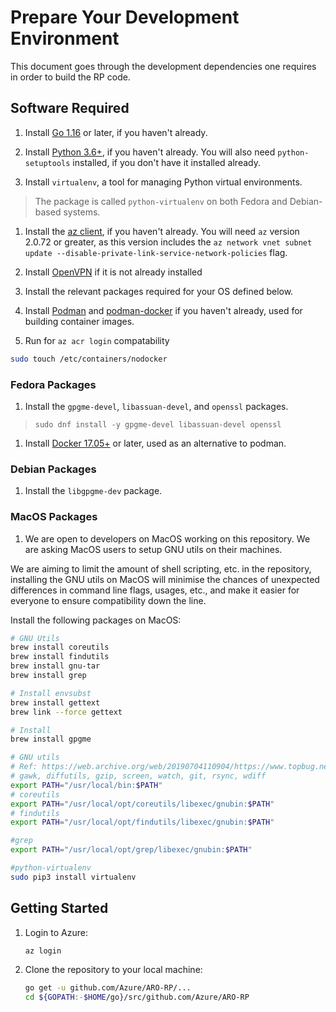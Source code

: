 # Prepare Your Development Environment

This document goes through the development dependencies one requires in order to build the RP code.

## Software Required
1. Install [Go 1.16](https://golang.org/dl) or later, if you haven't already.

1. Install [Python 3.6+](https://www.python.org/downloads), if you haven't already.  You will also need `python-setuptools` installed, if you don't have it installed already.

1. Install `virtualenv`, a tool for managing Python virtual environments.
> The package is called `python-virtualenv` on both Fedora and Debian-based systems.

1. Install the [az client](https://docs.microsoft.com/en-us/cli/azure/install-azure-cli), if you haven't already. You will need `az` version 2.0.72 or greater, as this version includes the `az network vnet subnet update --disable-private-link-service-network-policies` flag.

1. Install [OpenVPN](https://openvpn.net/community-downloads) if it is not already installed

1. Install the relevant packages required for your OS defined below.

1. Install [Podman](https://podman.io/getting-started/installation) and [podman-docker](https://developers.redhat.com/blog/2019/02/21/podman-and-buildah-for-docker-users#) if you haven't already, used for building container images.

1. Run for `az acr login` compatability
```bash
sudo touch /etc/containers/nodocker
```

### Fedora Packages
1. Install the `gpgme-devel`, `libassuan-devel`, and `openssl` packages.
> `sudo dnf install -y gpgme-devel libassuan-devel openssl`

1. Install [Docker 17.05+](https://docs.docker.com/engine/install/fedora/) or later, used as an alternative to podman.

### Debian Packages
1. Install the `libgpgme-dev` package.

### MacOS Packages
1. We are open to developers on MacOS working on this repository.  We are asking MacOS users to setup GNU utils on their machines.

We are aiming to limit the amount of shell scripting, etc. in the repository, installing the GNU utils on MacOS will minimise the chances of unexpected differences in command line flags, usages, etc., and make it easier for everyone to ensure compatibility down the line.

Install the following packages on MacOS:
```bash
# GNU Utils
brew install coreutils
brew install findutils
brew install gnu-tar
brew install grep

# Install envsubst
brew install gettext
brew link --force gettext

# Install
brew install gpgme

# GNU utils
# Ref: https://web.archive.org/web/20190704110904/https://www.topbug.net/blog/2013/04/14/install-and-use-gnu-command-line-tools-in-mac-os-x
# gawk, diffutils, gzip, screen, watch, git, rsync, wdiff
export PATH="/usr/local/bin:$PATH"
# coreutils
export PATH="/usr/local/opt/coreutils/libexec/gnubin:$PATH"
# findutils
export PATH="/usr/local/opt/findutils/libexec/gnubin:$PATH"

#grep
export PATH="/usr/local/opt/grep/libexec/gnubin:$PATH"

#python-virtualenv
sudo pip3 install virtualenv
```

## Getting Started
1. Login to Azure:
    ```bash
    az login
    ```

1. Clone the repository to your local machine:
    ```bash
    go get -u github.com/Azure/ARO-RP/...
    cd ${GOPATH:-$HOME/go}/src/github.com/Azure/ARO-RP
    ```
